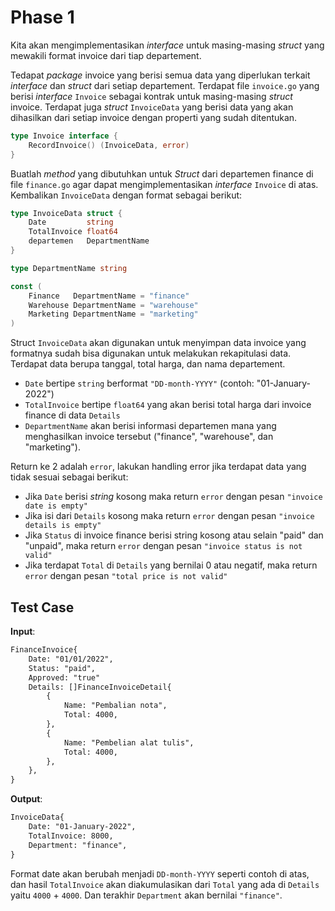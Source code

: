
# Phase 1

Kita akan mengimplementasikan _interface_ untuk masing-masing _struct_ yang mewakili format invoice dari tiap departement.

Tedapat _package_ invoice yang berisi semua data yang diperlukan terkait _interface_ dan _struct_ dari setiap departement. Terdapat file `invoice.go` yang berisi _interface_ `Invoice` sebagai kontrak untuk masing-masing _struct_ invoice. Terdapat juga _struct_ `InvoiceData` yang berisi data yang akan dihasilkan dari setiap invoice dengan properti yang sudah ditentukan.

```go
type Invoice interface {
    RecordInvoice() (InvoiceData, error)
}
```

Buatlah _method_ yang dibutuhkan untuk _Struct_ dari departemen finance di file `finance.go` agar dapat mengimplementasikan _interface_ `Invoice` di atas. Kembalikan `InvoiceData` dengan format sebagai berikut:

```go
type InvoiceData struct {
    Date         string
    TotalInvoice float64
    departemen   DepartmentName
}

type DepartmentName string

const (
    Finance   DepartmentName = "finance"
    Warehouse DepartmentName = "warehouse"
    Marketing DepartmentName = "marketing"
)
```

Struct `InvoiceData` akan digunakan untuk menyimpan data invoice yang formatnya sudah bisa digunakan untuk melakukan rekapitulasi data. Terdapat data berupa tanggal, total harga, dan nama departement.

- `Date` bertipe `string` berformat `"DD-month-YYYY"` (contoh: "01-January-2022")
- `TotalInvoice` bertipe `float64` yang akan berisi total harga dari invoice finance di data `Details`
- `DepartmentName` akan berisi informasi departemen mana yang menghasilkan invoice tersebut ("finance", "warehouse", dan "marketing").

Return ke 2 adalah `error`, lakukan handling error jika terdapat data yang tidak sesuai sebagai berikut:

- Jika `Date` berisi _string_ kosong maka return `error` dengan pesan `"invoice date is empty"`
- Jika isi dari `Details` kosong maka return `error` dengan pesan `"invoice details is empty"`
- Jika `Status` di invoice finance berisi string kosong atau selain "paid" dan "unpaid", maka return `error` dengan pesan `"invoice status is not valid"`
- Jika terdapat `Total` di `Details` yang bernilai 0 atau negatif, maka return `error` dengan pesan `"total price is not valid"`

## Test Case

**Input**:

```txt
FinanceInvoice{
    Date: "01/01/2022",
    Status: "paid",
    Approved: "true"
    Details: []FinanceInvoiceDetail{
        {
            Name: "Pembalian nota",
            Total: 4000,
        },
        {
            Name: "Pembelian alat tulis",
            Total: 4000,
        },
    },
}
```

**Output**:

```txt
InvoiceData{
    Date: "01-January-2022",
    TotalInvoice: 8000,
    Department: "finance",
}
```

Format date akan berubah menjadi `DD-month-YYYY` seperti contoh di atas, dan hasil `TotalInvoice` akan diakumulasikan dari `Total` yang ada di `Details` yaitu `4000` + `4000`.  Dan terakhir `Department` akan bernilai `"finance"`.
